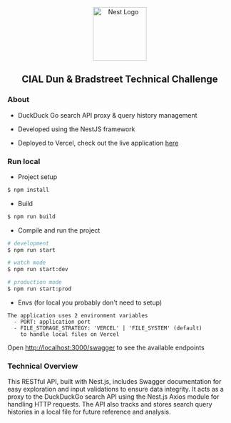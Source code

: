 <p align="center">
  <a href="http://nestjs.com/" target="blank"><img src="https://nestjs.com/img/logo-small.svg" width="120" alt="Nest Logo" /></a>
</p>

[circleci-image]: https://img.shields.io/circleci/build/github/nestjs/nest/master?token=abc123def456
[circleci-url]: https://circleci.com/gh/nestjs/nest

<h2 align="center">
CIAL Dun & Bradstreet Technical Challenge
</h2>

### About

- DuckDuck Go search API proxy & query history management

- Developed using the NestJS framework

- Deployed to Vercel, check out the live application [here](https://cialdnb-challenge-api.vercel.app/swagger)
 

### Run local

- Project setup

```bash
$ npm install
```

- Build

```bash
$ npm run build
```

- Compile and run the project


```bash
# development
$ npm run start

# watch mode
$ npm run start:dev

# production mode
$ npm run start:prod
```


- Envs (for local you probably don't need to setup)
```
The application uses 2 environment variables
  - PORT: application port
  - FILE_STORAGE_STRATEGY: 'VERCEL' | 'FILE_SYSTEM' (default)
    to handle local files on Vercel

```


Open [http://localhost:3000/swagger](http://localhost:3000/swagger) to see the available endpoints

### Technical Overview
This RESTful API, built with Nest.js, includes Swagger documentation for easy exploration and input validations to ensure data integrity. It acts as a proxy to the DuckDuckGo search API using the Nest.js Axios module for handling HTTP requests. The API also tracks and stores search query histories in a local file for future reference and analysis.
